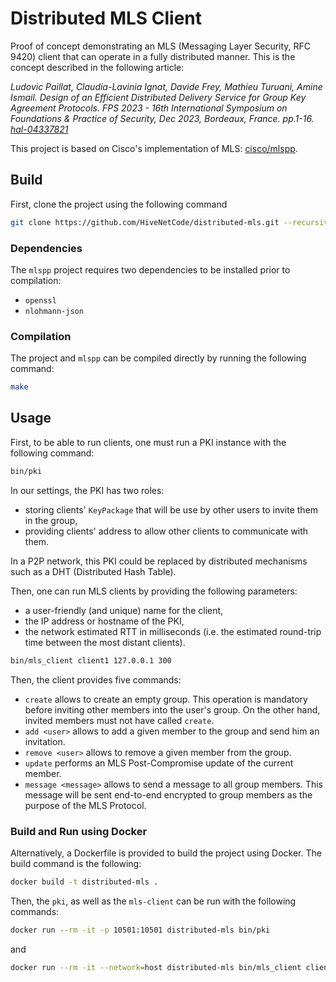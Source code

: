 
# Distributed MLS Client

Proof of concept demonstrating an MLS (Messaging Layer Security, RFC 9420) client that can operate in a fully distributed manner. This is the concept described in the following article:

*Ludovic Paillat, Claudia-Lavinia Ignat, Davide Frey, Mathieu Turuani, Amine Ismail. Design of an Efficient Distributed Delivery Service for Group Key Agreement Protocols. FPS 2023 - 16th International Symposium on Foundations & Practice of Security, Dec 2023, Bordeaux, France. pp.1-16. [hal-04337821](https://inria.hal.science/hal-04337821/)*

This project is based on Cisco's implementation of MLS: [cisco/mlspp](https://github.com/cisco/mlspp).

## Build

First, clone the project using the following command
```bash
git clone https://github.com/HiveNetCode/distributed-mls.git --recursive
```

### Dependencies

The `mlspp` project requires two dependencies to be installed prior to compilation:

* `openssl`
* `nlohmann-json`

### Compilation

The project and `mlspp` can be compiled directly by running the following command:
```bash
make
```

## Usage

First, to be able to run clients, one must run a PKI instance with the following command:
```bash
bin/pki
```

In our settings, the PKI has two roles:
* storing clients' `KeyPackage` that will be use by other users to invite them in the group,
* providing clients' address to allow other clients to communicate with them.

In a P2P network, this PKI could be replaced by distributed mechanisms such as a DHT (Distributed Hash Table).

Then, one can run MLS clients by providing the following parameters:

* a user-friendly (and unique) name for the client,
* the IP address or hostname of the PKI,
* the network estimated RTT in milliseconds (i.e. the estimated round-trip time between the most distant clients).

```bash
bin/mls_client client1 127.0.0.1 300
```

Then, the client provides five commands:

* `create` allows to create an empty group. This operation is mandatory before inviting other members into the user's group. On the other hand, invited members must not have called `create`.
* `add <user>` allows to add a given member to the group and send him an invitation.
* `remove <user>` allows to remove a given member from the group.
* `update` performs an MLS Post-Compromise update of the current member.
* `message <message>` allows to send a message to all group members. This message will be sent end-to-end encrypted to group members as the purpose of the MLS Protocol.

### Build and Run using Docker

Alternatively, a Dockerfile is provided to build the project using Docker. The build command is the following:
```bash
docker build -t distributed-mls .
```

Then, the `pki`, as well as the `mls-client` can be run with the following commands:
```bash
docker run --rm -it -p 10501:10501 distributed-mls bin/pki
```
and
```bash
docker run --rm -it --network=host distributed-mls bin/mls_client client1 127.0.0.1 300
```
